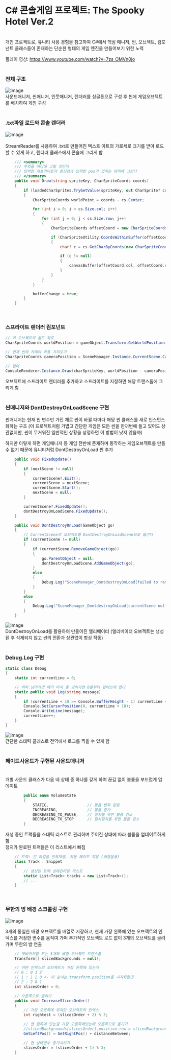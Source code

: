 # C# 콘솔게임 프로젝트: The Spooky Hotel Ver.2
<br>
개인 프로젝트로, 유니티 사용 경험을 참고하여 C#에서 핵심 매니저, 씬, 오브젝트, 컴포넌트 클래스들이 존재하는 단순한 형태의 게임 엔진을 만들어보기 위한 노력<br>

플레이 영상: https://www.youtube.com/watch?v=7zs_OMVn0jo<br><br>


### 전체 구조<br>

![Image](https://github.com/user-attachments/assets/f0637533-56d9-4dcb-a88b-684c234c382d)<br>
사운드매니저, 씬매니저, 인풋매니저, 렌더러를 싱글톤으로 구성 후 씬에 게임오브젝트를 배치하여 게임 구성<br><br>


### .txt파일 로드와 콘솔 렌더러<br>

![Image](https://github.com/user-attachments/assets/7704f455-cb4a-445c-a441-7c4c3dced754)<br><br>
StreamReader를 사용하여 .txt로 만들어진 텍스트 아트의 가로세로 크기를 받아 로드할 수 있게 하고, 렌더러 클래스에서 콘솔에 그리게 함

```csharp
    /// <summary>
    /// 무엇을 어디에 그릴 것인지
    /// 입력한 캐프라이트의 중심점과 입력한 pos가 겹치는 위치에 그린다
    /// </summary>
    public void Draw(string spriteKey, CharSpriteCoords coords)
    {
        if (loadedCharSprites.TryGetValue(spriteKey, out CharSprite? cs))
        {
            CharSpriteCoords worldPoint = coords - cs.Center;

            for (int i = 0; i < cs.Size.col; i++)
            {
                for (int j = 0; j < cs.Size.row; j++)
                {
                    CharSpriteCoords offsetCoord = new CharSpriteCoords(worldPoint.col + i, worldPoint.row + j);

                    if (CharSpriteUtility.CoordsWithinBuffer(offsetCoord, canvasBuffer))
                    {
                        char? c = cs.GetCharByCoords(new CharSpriteCoords(i, j));

                        if (c != null)
                        {
                            canvasBuffer[offsetCoord.col, offsetCoord.row] = c.Value;
                        }
                    }
                }
            }

            bufferChange = true;
        }
    }
```

<br>

### 스프라이트 렌더러 컴포넌트

```csharp
// 이 오브젝트의 월드 좌표
CharSpriteCoords worldPosition = gameObject.Transform.GetWorldPosition();

// 현재 씬의 카메라 좌표 가져오기
CharSpriteCoords cameraPosition = SceneManager.Instance.CurrentScene.Camera.Transform.position;

// 렌더
ConsoleRenderer.Instance.Draw(charSpriteKey, worldPosition - cameraPosition);
```
오브젝트에 스프라이트 렌더러를 추가하고 스프라이트를 지정하면 해당 트랜스폼에 그리게 함<br><br>


### 씬매니저와 DontDestroyOnLoadScene 구현

씬매니저는 현재 씬 변수만 가진 채로 씬이 바뀔 때마다 해당 씬 클래스를 새로 인스턴스화하는 구조 (이 프로젝트처럼 가볍고 간단한 게임은 모든 씬을 한꺼번에 들고 있어도 상관없지만, 씬이 무거워진 일반적인 상황을 상정하면 이 방법이 낫지 않을까)

하지만 이렇게 하면 게임매니저 등 게임 전반에 존재하며 동작하는 게임오브젝트를 만들 수 없기 때문에 유니티처럼 DontDestroyOnLoad 씬 추가

```csharp
    public void FixedUpdate()
    {
        if (nextScene != null)
        {
            currentScene?.Exit();
            currentScene = nextScene;
            currentScene.Start();
            nextScene = null;
        }

        currentScene?.FixedUpdate();
        dontDestroyOnLoadScene.FixedUpdate();
    }
```
```csharp
    public void DontDestroyOnLoad(GameObject go)
    {
        // CurrentScene의 오브젝트를 DontDestroyOnLoadScene으로 옮긴다
        if (currentScene != null)
        {
            if (currentScene.RemoveGameObject(go))
            {
                go.ParentObject = null;
                dontDestroyOnLoadScene.AddGameObject(go);
            }
            else
            {
                Debug.Log("SceneManager_DontdestroyOnLoad[failed to remove gameObject from the original scene]");
            }
        }
        else
        {
            Debug.Log("SceneManager_DontdestroyOnLoad[currentScene null]");
        }
    }
```
![Image](https://github.com/user-attachments/assets/f1dd6b27-3c20-4735-9296-6b1c00b88241)<br>
DontDestroyOnLoad를 활용하여 만들어진 엘리베이터 (엘리베이터 오브젝트는 생성된 후 삭제되지 않고 씬의 전환과 상관없이 항상 작동)<br><br>


### Debug.Log 구현

```csharp
static class Debug
{
    static int currentLine = 0;

    // 버퍼 넘어가면 에러 떠서 줄 넘어가면 0줄부터 덮어쓰게 했다
    static public void Log(string message)
    {
        if (currentLine + 10 >= Console.BufferHeight - 1) currentLine = 0;
        Console.SetCursorPosition(0, currentLine + 10);
        Console.WriteLine(message);
        currentLine++;
    }
}
```

![Image](https://github.com/user-attachments/assets/0f10814c-35a8-4745-be4b-a963fca55a7e)<br>
간단한 스태틱 클래스로 전역에서 로그를 찍을 수 있게 함<br><br>


### 페이드사운드가 구현된 사운드매니저<br><br>

개별 사운드 클래스가 다음 네 상태 중 하나를 갖게 하여 끊김 없이 볼륨을 부드럽게 업데이트
```csharp
        public enum VolumeState
        {
            STATIC,                 // 볼륨 변화 없음
            INCREASING,             // 볼륨 증가
            DECREASING_TO_PAUSE,    // 정지를 위한 볼륨 감소
            DECREASING_TO_STOP      // 일시정지를 위한 볼륨 감소
        }
```

재생 중인 트랙들을 스태틱 리스트로 관리하며 주어진 상태에 따라 볼륨을 업데이트하게 함<br>
정지가 완료된 트랙들은 이 리스트에서 빠짐
```csharp
    // 트랙: 긴 파일을 반복재생, 자동 페이드 적용 (배경음용)
    class Track : Snippet
    {
        // 생성된 트랙 상태관리용 리스트
        static List<Track> tracks = new List<Track>();
        // ...
    }
```

<br>

### 무한의 방 배경 스크롤링 구현

![Image](https://github.com/user-attachments/assets/18701c21-671b-494f-8ece-bc7f04634323)<br>

3개의 동일한 배경 오브젝트를 배열로 저장하고, 현재 가장 왼쪽에 있는 오브젝트의 인덱스를 저장한 변수를 움직여 가며 추가적인 오브젝트 로드 없이 3개의 오브젝트를 굴려 가며 무한의 방 연출

```csharp
    // 쳇바퀴처럼 도는 3개의 배경 오브젝트 트랜스폼
    Transform[] slicedBackgrounds = null!;

    // 어떤 인덱스의 오브젝트가 가장 왼쪽에 있는지
    // 0 : 0 1 2
    // 1 : 1 2 0 <- 이 순서는 transform.position을 시각화한것
    // 2 : 2 0 1
    int slicesOrder = 0;
```

```csharp
    // 오른쪽으로 굴리기
    public void IncreaseSlicesOrder()
    {
        // 가장 오른쪽에 위치한 오브젝트의 인덱스
        int rightest = (slicesOrder + 2) % 3;

        // 맨 왼쪽에 있는걸 가장 오른쪽에있는애 오른쪽으로 옮기기
        //slicedBackgrounds[slicesOrder].position.row = slicedBackgrounds[rightest].position.row + distanceBetween;
        GetLeftPos() = GetRightPos() + distanceBetween;

        // 현 상태변수 증가시키기
        slicesOrder = (slicesOrder + 1) % 3;
    }
```
